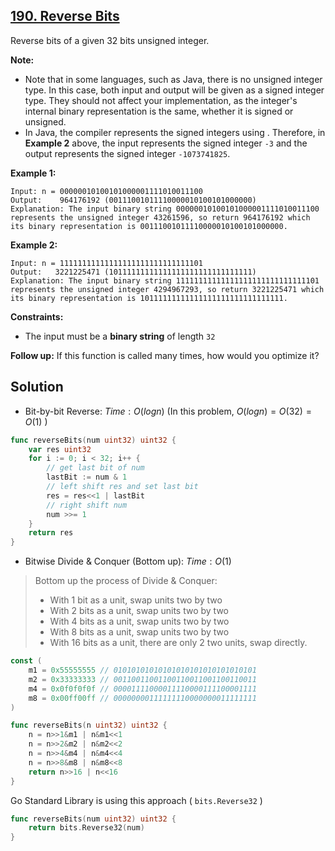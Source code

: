 ## [190. Reverse Bits](https://leetcode.com/problems/reverse-bits/)


Reverse bits of a given 32 bits unsigned integer.

**Note:**

*   Note that in some languages, such as Java, there is no unsigned integer type. In this case, both input and output will be given as a signed integer type. They should not affect your implementation, as the integer's internal binary representation is the same, whether it is signed or unsigned.
*   In Java, the compiler represents the signed integers using . Therefore, in **Example 2** above, the input represents the signed integer `-3` and the output represents the signed integer `-1073741825`.

**Example 1:**

```
Input: n = 00000010100101000001111010011100
Output:    964176192 (00111001011110000010100101000000)
Explanation: The input binary string 00000010100101000001111010011100 represents the unsigned integer 43261596, so return 964176192 which its binary representation is 00111001011110000010100101000000.
```

**Example 2:**

```
Input: n = 11111111111111111111111111111101
Output:   3221225471 (10111111111111111111111111111111)
Explanation: The input binary string 11111111111111111111111111111101 represents the unsigned integer 4294967293, so return 3221225471 which its binary representation is 10111111111111111111111111111111.
```

**Constraints:**

*   The input must be a **binary string** of length `32`

**Follow up:** If this function is called many times, how would you optimize it?



## Solution

- Bit-by-bit Reverse:	$Time: O(logn)$ (In this problem, $O(logn) = O(32) = O(1)$ )

```go
func reverseBits(num uint32) uint32 {
    var res uint32
    for i := 0; i < 32; i++ {
        // get last bit of num
        lastBit := num & 1
        // left shift res and set last bit
        res = res<<1 | lastBit
        // right shift num
        num >>= 1
    }
    return res
}
```

- Bitwise Divide & Conquer (Bottom up):	$Time: O(1)$ 

> Bottom up the process of Divide & Conquer:
>
> - With 1 bit as a unit, swap units two by two
> - With 2 bits as a unit, swap units two by two
> - With 4 bits as a unit, swap units two by two
> - With 8 bits as a unit, swap units two by two
> - With 16 bits as a unit, there are only 2 two units, swap directly.

```go
const (
    m1 = 0x55555555 // 01010101010101010101010101010101
    m2 = 0x33333333 // 00110011001100110011001100110011
    m4 = 0x0f0f0f0f // 00001111000011110000111100001111
    m8 = 0x00ff00ff // 00000000111111110000000011111111
)

func reverseBits(n uint32) uint32 {
    n = n>>1&m1 | n&m1<<1
    n = n>>2&m2 | n&m2<<2
    n = n>>4&m4 | n&m4<<4
    n = n>>8&m8 | n&m8<<8
    return n>>16 | n<<16
}
```

Go Standard Library is using this approach ( `bits.Reverse32` )

```go
func reverseBits(num uint32) uint32 {
	return bits.Reverse32(num)
}
```

